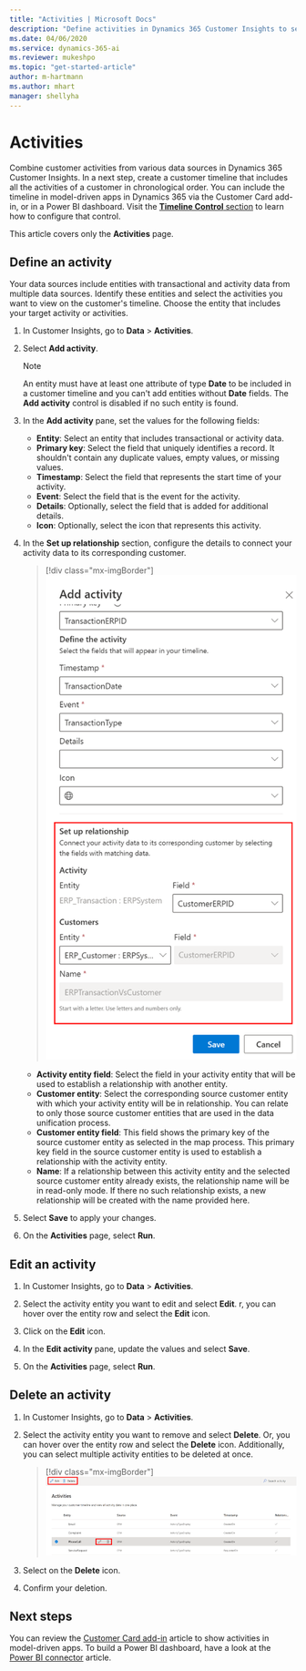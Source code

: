 ```yaml
---
title: "Activities | Microsoft Docs"
description: "Define activities in Dynamics 365 Customer Insights to see them in a customer timeline." 
ms.date: 04/06/2020
ms.service: dynamics-365-ai
ms.reviewer: mukeshpo
ms.topic: "get-started-article"
author: m-hartmann
ms.author: mhart
manager: shellyha
---
```


# Activities

Combine customer activities from various data sources in Dynamics 365 Customer Insights. In a next step, create a customer timeline that includes all the activities of a customer in chronological order. You can include the timeline in model-driven apps in Dynamics 365 via the Customer Card add-in, or in a Power BI dashboard. Visit the [**Timeline Control** section](pm-customer-card-addin.md#timeline-control) to learn how to configure that control.

This article covers only the **Activities** page.

## Define an activity

Your data sources include entities with transactional and activity data from multiple data sources. Identify these entities and select the activities you want to view on the customer's timeline. Choose the entity that includes your target activity or activities.

1. In Customer Insights, go to **Data** > **Activities**.

1. Select **Add activity**.

   > [!NOTE]
   > An entity must have at least one attribute of type **Date** to be included in a customer timeline and you can't add entities without **Date** fields. The **Add activity** control is disabled if no such entity is found.

1. In the **Add activity** pane, set the values for the following fields:

   - **Entity**: Select an entity that includes transactional or activity data.
   - **Primary key**: Select the field that uniquely identifies a record. It shouldn't contain any duplicate values, empty values, or missing values.
   - **Timestamp**: Select the field that represents the start time of your activity.
   - **Event**: Select the field that is the event for the activity.
   - **Details**: Optionally, select the field that is added for additional details.
   - **Icon**: Optionally, select the icon that represents this activity.

1. In the **Set up relationship** section, configure the details to connect your activity data to its corresponding customer.

   > [!div class="mx-imgBorder"]
   > ![Define the entity relationship](media/activities-entities-define.png "Define the entity relationship")

    - **Activity entity field**: Select the field in your activity entity that will be used to establish a relationship with another entity.
    - **Customer entity**: Select the corresponding source customer entity with which your activity entity will be in relationship. You can relate to only those source customer entities that are used in the data unification process.
    - **Customer entity field**: This field shows the primary key of the source customer entity as selected in the map process. This primary key field in the source customer entity is used to establish a relationship with the activity entity.
    - **Name**: If a relationship between this activity entity and the selected source customer entity already exists, the relationship name will be in read-only mode. If there no such relationship exists, a new relationship will be created with the name provided here.

1. Select **Save** to apply your changes.

1. On the **Activities** page, select **Run**.

## Edit an activity

1. In Customer Insights, go to **Data** > **Activities**.

2. Select the activity entity you want to edit and select **Edit**. r, you can hover over the entity row and select the **Edit** icon.

3. Click on the **Edit** icon.

4. In the **Edit activity** pane, update the values and select **Save**.

5. On the **Activities** page, select **Run**.

## Delete an activity

1. In Customer Insights, go to **Data** > **Activities**.

2. Select the activity entity you want to remove and select **Delete**. Or, you can hover over the entity row and select the **Delete** icon. Additionally, you can select multiple activity entities to be deleted at once.
   > [!div class="mx-imgBorder"]
   > ![Edit or delete the entity relationship](media/activities-entities-edit-delete.png "Edit or delete the entity relationship")

3. Select on the **Delete** icon.

4. Confirm your deletion.

## Next steps

You can review the [Customer Card add-in](pm-customer-card-addin.md) article to show activities in model-driven apps. To build a Power BI dashboard, have a look at the [Power BI connector](pm-connectors.md) article.
